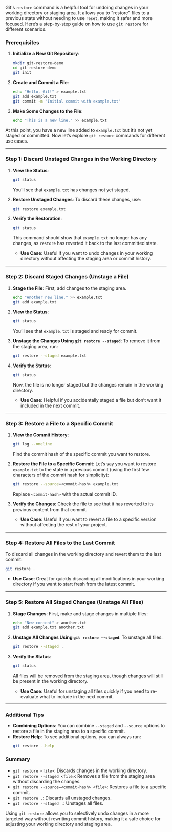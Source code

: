 Git's `restore` command is a helpful tool for undoing changes in your working directory or staging area. It allows you to "restore" files to a previous state without needing to use `reset`, making it safer and more focused. Here’s a step-by-step guide on how to use `git restore` for different scenarios.

### Prerequisites
1. **Initialize a New Git Repository**:
   ```bash
   mkdir git-restore-demo
   cd git-restore-demo
   git init
   ```

2. **Create and Commit a File**:
   ```bash
   echo "Hello, Git!" > example.txt
   git add example.txt
   git commit -m "Initial commit with example.txt"
   ```

3. **Make Some Changes to the File**:
   ```bash
   echo "This is a new line." >> example.txt
   ```

At this point, you have a new line added to `example.txt` but it’s not yet staged or committed. Now let’s explore `git restore` commands for different use cases.

---

### Step 1: Discard Unstaged Changes in the Working Directory

1. **View the Status**:
   ```bash
   git status
   ```
   You’ll see that `example.txt` has changes not yet staged.

2. **Restore Unstaged Changes**:
   To discard these changes, use:
   ```bash
   git restore example.txt
   ```

3. **Verify the Restoration**:
   ```bash
   git status
   ```
   This command should show that `example.txt` no longer has any changes, as `restore` has reverted it back to the last committed state.

   - **Use Case**: Useful if you want to undo changes in your working directory without affecting the staging area or commit history.

---

### Step 2: Discard Staged Changes (Unstage a File)

1. **Stage the File**:
   First, add changes to the staging area.
   ```bash
   echo "Another new line." >> example.txt
   git add example.txt
   ```

2. **View the Status**:
   ```bash
   git status
   ```
   You’ll see that `example.txt` is staged and ready for commit.

3. **Unstage the Changes Using `git restore --staged`**:
   To remove it from the staging area, run:
   ```bash
   git restore --staged example.txt
   ```

4. **Verify the Status**:
   ```bash
   git status
   ```
   Now, the file is no longer staged but the changes remain in the working directory.

   - **Use Case**: Helpful if you accidentally staged a file but don’t want it included in the next commit.

---

### Step 3: Restore a File to a Specific Commit

1. **View the Commit History**:
   ```bash
   git log --oneline
   ```
   Find the commit hash of the specific commit you want to restore.

2. **Restore the File to a Specific Commit**:
   Let’s say you want to restore `example.txt` to the state in a previous commit (using the first few characters of the commit hash for simplicity):
   ```bash
   git restore --source=<commit-hash> example.txt
   ```
   Replace `<commit-hash>` with the actual commit ID.

3. **Verify the Changes**:
   Check the file to see that it has reverted to its previous content from that commit.

   - **Use Case**: Useful if you want to revert a file to a specific version without affecting the rest of your project.

---

### Step 4: Restore All Files to the Last Commit

To discard all changes in the working directory and revert them to the last commit:
   ```bash
   git restore .
   ```

   - **Use Case**: Great for quickly discarding all modifications in your working directory if you want to start fresh from the latest commit.

---

### Step 5: Restore All Staged Changes (Unstage All Files)

1. **Stage Changes**:
   First, make and stage changes in multiple files:
   ```bash
   echo "New content" > another.txt
   git add example.txt another.txt
   ```

2. **Unstage All Changes Using `git restore --staged`**:
   To unstage all files:
   ```bash
   git restore --staged .
   ```

3. **Verify the Status**:
   ```bash
   git status
   ```
   All files will be removed from the staging area, though changes will still be present in the working directory.

   - **Use Case**: Useful for unstaging all files quickly if you need to re-evaluate what to include in the next commit.

---

### Additional Tips

- **Combining Options**: You can combine `--staged` and `--source` options to restore a file in the staging area to a specific commit.
- **Restore Help**: To see additional options, you can always run:
  ```bash
  git restore --help
  ```

### Summary

- `git restore <file>`: Discards changes in the working directory.
- `git restore --staged <file>`: Removes a file from the staging area without discarding the changes.
- `git restore --source=<commit-hash> <file>`: Restores a file to a specific commit.
- `git restore .`: Discards all unstaged changes.
- `git restore --staged .`: Unstages all files.

Using `git restore` allows you to selectively undo changes in a more targeted way without rewriting commit history, making it a safe choice for adjusting your working directory and staging area.
